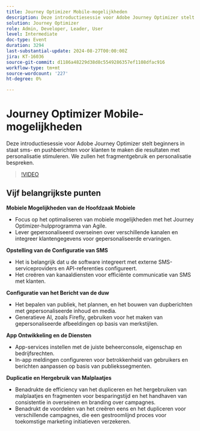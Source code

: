 ```yaml
---
title: Journey Optimizer Mobile-mogelijkheden
description: Deze introductiesessie voor Adobe Journey Optimizer stelt beginners in staat sms- en pushberichten voor klanten te maken die resultaten met personalisatie stimuleren. We zullen het fragmentgebruik en personalisatie bespreken.
solution: Journey Optimizer
role: Admin, Developer, Leader, User
level: Intermediate
doc-type: Event
duration: 3294
last-substantial-update: 2024-08-27T00:00:00Z
jira: KT-16036
source-git-commit: d1186a48229d38d8c5549286357ef1108dfac916
workflow-type: tm+mt
source-wordcount: '227'
ht-degree: 0%

---
```



# Journey Optimizer Mobile-mogelijkheden

Deze introductiesessie voor Adobe Journey Optimizer stelt beginners in staat sms- en pushberichten voor klanten te maken die resultaten met personalisatie stimuleren. We zullen het fragmentgebruik en personalisatie bespreken.

>[!VIDEO](https://video.tv.adobe.com/v/3433001/?learn=on)

## Vijf belangrijkste punten

**Mobiele Mogelijkheden van de Hoofdzaak Mobiele**

* Focus op het optimaliseren van mobiele mogelijkheden met het Journey Optimizer-hulpprogramma van Agile.
* Lever gepersonaliseerd overseinen over verschillende kanalen en integreer klantengegevens voor gepersonaliseerde ervaringen.

**Opstelling van de Configuratie van SMS**

* Het is belangrijk dat u de software integreert met externe SMS-serviceproviders en API-referenties configureert.
* Het creëren van kanaaldiensten voor efficiënte communicatie van SMS met klanten.

**Configuratie van het Bericht van de duw**

* Het bepalen van publiek, het plannen, en het bouwen van dupberichten met gepersonaliseerde inhoud en media.
* Generatieve AI, zoals Firefly, gebruiken voor het maken van gepersonaliseerde afbeeldingen op basis van merkstijlen.

**App Ontwikkeling en de Diensten**

* App-services instellen met de juiste beheerconsole, eigenschap en bedrijfsrechten.
* In-app meldingen configureren voor betrokkenheid van gebruikers en berichten aanpassen op basis van publiekssegmenten.

**Duplicatie en Hergebruik van Malplaatjes**

* Benadrukte de efficiency van het dupliceren en het hergebruiken van malplaatjes en fragmenten voor besparingstijd en het handhaven van consistentie in overseinen en branding over campagnes.
* Benadrukt de voordelen van het creëren eens en het dupliceren voor verschillende campagnes, die een gestroomlijnd proces voor toekomstige marketing initiatieven verzekeren.
